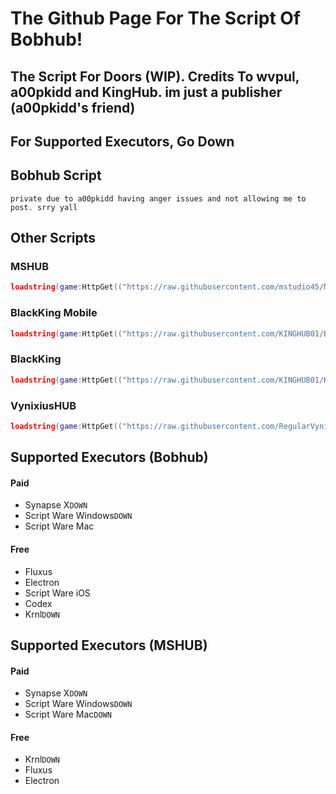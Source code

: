 # The Github Page For The Script Of Bobhub!

 ## The Script For Doors (WIP). Credits To wvpul, a00pkidd and KingHub. im just a publisher (a00pkidd's friend)

## For Supported Executors, Go Down
## Bobhub Script
 ```
 private due to a00pkidd having anger issues and not allowing me to post. srry yall
 ```

## Other Scripts

  ### MSHUB
   ```lua
   loadstring(game:HttpGet(("https://raw.githubusercontent.com/mstudio45/MSDOORS/main/MSHUB_Loader.lua"),true))()
   ```

   ### BlackKing Mobile
   ```lua
   loadstring(game:HttpGet(("https://raw.githubusercontent.com/KINGHUB01/BlackKing/main/BlackKingMb"),true))()
   ```
    
   ### BlackKing
   ```lua 
   loadstring(game:HttpGet(("https://raw.githubusercontent.com/KINGHUB01/KING-HUB-NO-1/main/kingshubno1"),true))()
   ```


   ### VynixiusHUB
   ```lua
   loadstring(game:HttpGet(("https://raw.githubusercontent.com/RegularVynixu/Vynixius/main/Doors/Script.lua"),true))()
   ```

## Supported Executors (Bobhub)
 #### Paid
   - Synapse X`DOWN`
   - Script Ware Windows`DOWN`
   - Script Ware Mac
 #### Free
   - Fluxus
   - Electron
   - Script Ware iOS
   - Codex
   - Krnl`DOWN`

## Supported Executors (MSHUB)
 #### Paid
   - Synapse X`DOWN`
   - Script Ware Windows`DOWN`
   - Script Ware Mac`DOWN`
 #### Free
   - Krnl`DOWN`
   - Fluxus
   - Electron
